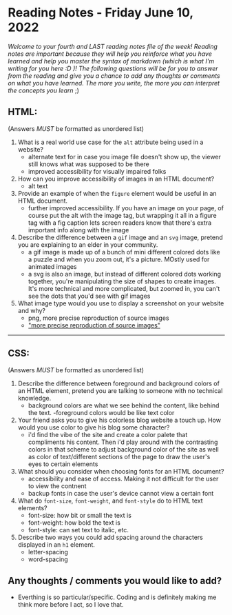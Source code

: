 

# Reading Notes - Friday June 10, 2022

*Welcome to your fourth and LAST reading notes file of the week! Reading notes are important because they will help you reinforce what you have learned and help you master the syntax of markdown (which is what I'm writing for you here :D )! The following questions will be for you to answer from the reading and give you a chance to add any thoughts or comments on what you have learned. The more you write, the more you can interpret the concepts you learn* ;)


## HTML:
(Answers *MUST* be formatted as unordered list)

1. What is a real world use case for the `alt` attribute being used in a website?
    - alternate text for in case you image file doesn't show up, the viewer still knows what was supposed to be there
    - improved accessibility for visually impaired folks
2. How can you improve accessibility of images in an HTML document?
    - alt text
3. Provide an example of when the `figure` element would be useful in an HTML document.
    - further improved accessibility. If you have an image on your page, of course put the alt with the image tag, but wrapping it all in a figure tag with a fig caption lets screen readers know that there's extra important info along with the image
4. Describe the difference between a `gif` image and an `svg` image, pretend you are explaining to an elder in your community.
    - a gif image is made up of a bunch of mini different colored dots like a puzzle and when you zoom out, it's a picture. MOstly used for animated images
    - a svg is also an image, but instead of different colored dots working together, you're manipulating the size of shapes to create images. It's more technical and more complicated, but zoomed in, you can't see the dots that you'd see with gif images
5. What image type would you use to display a screenshot on your website and why?
    - png, more precise reproduction of source images
    - ["more precise reproduction of source images"](https://developer.mozilla.org/en-US/docs/Web/Media/Formats/Image_types#choosing_an_image_format)

--------------------------------


## CSS:
(Answers *MUST* be formatted as unordered list)


1. Describe the difference between foreground and background colors of an HTML element, pretend you are talking to someone with no technical knowledge.
    - background colors are what we see behind the content, like behind the text.
    -foreground colors would be like text color
2. Your friend asks you to give his colorless blog website a touch up.  How would you use color to give his blog some character?
    - i'd find the vibe of the site and create a color palete that compliments his content. Then i'd play around with the contrasting colors in that scheme to adjust background color of the site as well as color of text/different sections of the page to draw the user's eyes to certain elements
3. What should you consider when choosing fonts for an HTML document?
    - accessibility and ease of access. Making it not difficult for the user to view the contnent
    - backup fonts in case the user's device cannot view a certain font
4. What do `font-size`, `font-weight`, and `font-style` do to HTML text elements?
    - font-size: how bit or small the text is
    - font-weight: how bold the text is
    - font-style: can set text to italic, etc.
5. Describe two ways you could add spacing around the characters displayed in an `h1` element.
    - letter-spacing
    - word-spacing




## Any thoughts / comments you would like to add?
- Everthing is so particular/specific. Coding and is definitely making me think more before I act, so I love that.
